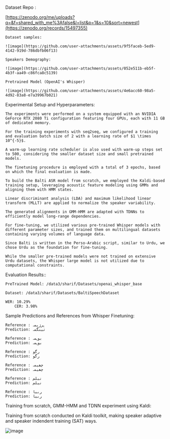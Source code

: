 Dataset Repo : 

  [https://zenodo.org/me/uploads?q=&f=shared_with_me%3Afalse&l=list&p=1&s=10&sort=newest](https://zenodo.org/records/15497355)
  
    Dataset samples: 
    
    ![image](https://github.com/user-attachments/assets/9f5faceb-5ed9-4142-919d-786dbfb06f13)

    Speakers Demography:

    ![image](https://github.com/user-attachments/assets/052e511b-eb5f-4b3f-aa49-c86fca8c5139) 

    Pretrained Model (OpenAI's Whisper)

    ![image](https://github.com/user-attachments/assets/4e6acc60-98a5-4d92-83a8-e7a39967b021) 

Experimental Setup and Hyperparameters: 

    The experiments were performed on a system equipped with an NVIDIA GeForce RTX 2080 Ti configuration featuring four GPUs, each with 11 GB of dedicated memory. 
    
    For the training experiments with seq2seq, we configured a training and evaluation batch size of 2 with a learning rate of $1 \times 10^{-5}$. 
    
    A warm-up learning rate scheduler is also used with warm-up steps set to 500, considering the smaller dataset size and small pretrained models. 
    
    The finetuning procedure is employed with a total of 3 epochs, based on which the final evaluation is made.
    
    To build the Balti ASR model from scratch, we employed the Kaldi-based training setup, leveraging acoustic feature modeling using GMMs and aligning them with HMM states. 
    
    Linear discriminant analysis (LDA) and maximum likelihood linear transform (MLLT) are applied to normalize the speaker variability. 
    
    The generated alignments in GMM-HMM are adapted with TDNNs to efficiently model long-range dependencies. 
    
    For fine-tuning, we utilized various pre-trained Whisper models with different parameter sizes, and trained them on multilingual datasets containing varying volumes of language data. 
    
    Since Balti is written in the Perso-Arabic script, similar to Urdu, we chose Urdu as the foundation for fine-tuning. 
    
    While the smaller pre-trained models were not trained on extensive Urdu datasets, the Whisper large model is not utilized due to computational constraints. 
    

Evaluation Results:: 
  
    PreTrained Model: /data3/sharif/Datasets/openai_whisper_base
    
    Dataset: /data3/sharif/Datasets/BaltiSpeechDataset

    WER: 10.29%
        CER: 3.98%


Sample Predictions and References from Whisper Finetuning:

    Reference : ہرژیمہ
    Prediction: تینگمہ
    
    Reference : بوہمہ
    Prediction: بوہمہ
    
    Reference : رگو
    Prediction: رگو
    
    Reference : چھیمہ
    Prediction: چھیمہ
    
    Reference : نیلم
    Prediction: نیلم
    
    Reference : ربیا
    Prediction: ربیا

Training from scratch, GMM-HMM and TDNN experiment using Kaldi:

Training from scratch conducted on Kaldi toolkit, making speaker adaptive and speaker indendent training (SAT) ways.

![image](https://github.com/user-attachments/assets/d84d0cfe-ff23-4e1f-a9a0-9292445d3e95)


